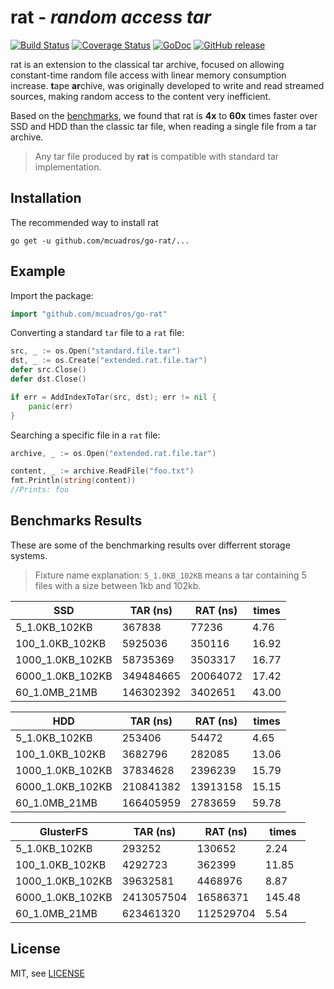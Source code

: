 rat - <i>random access tar</i>
=======================
[![Build Status](https://travis-ci.org/mcuadros/go-rat.png?branch=master)](https://travis-ci.org/mcuadros/go-rat) [![Coverage Status](https://coveralls.io/repos/mcuadros/go-rat/badge.svg?branch=master)](https://coveralls.io/r/mcuadros/go-rat?branch=master) [![GoDoc](http://godoc.org/github.com/mcuadros/go-rat?status.png)](http://godoc.org/github.com/mcuadros/go-rat) [![GitHub release](https://img.shields.io/github/release/mcuadros/go-rat.svg)](https://github.com/mcuadros/go-rat/releases)


rat is an extension to the classical tar archive, focused on allowing constant-time random file access with linear memory consumption increase. <b>t</b>ape <b>ar</b>chive, was originally developed to write and read streamed sources, making random access to the content very inefficient.

Based on the [benchmarks](#benchmarks), we found that rat is **4x** to **60x** times faster over SSD and HDD than the classic tar file, when reading a single file from a tar archive.

> Any tar file produced by **rat** is compatible with standard tar implementation.

Installation
------------

The recommended way to install rat

```
go get -u github.com/mcuadros/go-rat/...
```

Example
-------

Import the package:

```go
import "github.com/mcuadros/go-rat"
```

Converting a standard `tar` file to a `rat` file:
```go
src, _ := os.Open("standard.file.tar")
dst, _ := os.Create("extended.rat.file.tar")
defer src.Close()
defer dst.Close()

if err = AddIndexToTar(src, dst); err != nil {
    panic(err)
}
```

Searching a specific file in a `rat` file:

```go
archive, _ := os.Open("extended.rat.file.tar")

content, _ := archive.ReadFile("foo.txt")
fmt.Println(string(content))
//Prints: foo
```


<a name="benchmarks"></a>Benchmarks Results
----------------------

These are some of the benchmarking results over differrent storage systems.
> Fixture name explanation: `5_1.0KB_102KB`  means a tar containing 5 files with a size between 1kb and 102kb.

| SSD              | TAR (ns)   | RAT (ns)  | times  |
|------------------|------------|-----------|--------|
| 5_1.0KB_102KB    | 367838     | 77236     | 4.76   |
| 100_1.0KB_102KB  | 5925036    | 350116    | 16.92  |
| 1000_1.0KB_102KB | 58735369   | 3503317   | 16.77  |
| 6000_1.0KB_102KB | 349484665  | 20064072  | 17.42  |
| 60_1.0MB_21MB    | 146302392  | 3402651   | 43.00  |


| HDD              | TAR (ns)   | RAT (ns)  | times  |
|------------------|------------|-----------|--------|
| 5_1.0KB_102KB    | 253406     | 54472     | 4.65   |
| 100_1.0KB_102KB  | 3682796    | 282085    | 13.06  |
| 1000_1.0KB_102KB | 37834628   | 2396239   | 15.79  |
| 6000_1.0KB_102KB | 210841382  | 13913158  | 15.15  |
| 60_1.0MB_21MB    | 166405959  | 2783659   | 59.78  |


| GlusterFS        | TAR (ns)   | RAT (ns)  | times  |
|------------------|------------|-----------|--------|
| 5_1.0KB_102KB    | 293252     | 130652    | 2.24   |
| 100_1.0KB_102KB  | 4292723    | 362399    | 11.85  |
| 1000_1.0KB_102KB | 39632581   | 4468976   | 8.87   |
| 6000_1.0KB_102KB | 2413057504 | 16586371  | 145.48 |
| 60_1.0MB_21MB    | 623461320  | 112529704 | 5.54   |

License
-------

MIT, see [LICENSE](LICENSE)
